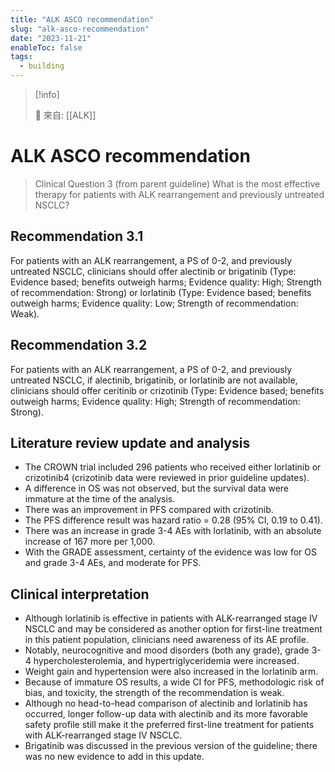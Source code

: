```yaml
---
title: "ALK ASCO recommendation"
slug: "alk-asco-recommendation"
date: "2023-11-21"
enableToc: false
tags:
  - building
---
```


> [!info]
>
> 🌱 來自: [[ALK]]

# ALK ASCO recommendation

> Clinical Question 3 (from parent guideline)
> What is the most effective therapy for patients with ALK rearrangement and previously untreated NSCLC?

## Recommendation 3.1

For patients with an ALK rearrangement, a PS of 0-2, and previously untreated NSCLC, clinicians should offer alectinib or brigatinib (Type: Evidence based; benefits outweigh harms; Evidence quality: High; Strength of recommendation: Strong) or lorlatinib (Type: Evidence based; benefits outweigh harms; Evidence quality: Low; Strength of recommendation: Weak).

## Recommendation 3.2

For patients with an ALK rearrangement, a PS of 0-2, and previously untreated NSCLC, if alectinib, brigatinib, or lorlatinib are not available, clinicians should offer ceritinib or crizotinib (Type: Evidence based; benefits outweigh harms; Evidence quality: High; Strength of recommendation: Strong).

## Literature review update and analysis

- The CROWN trial included 296 patients who received either lorlatinib or crizotinib4 (crizotinib data were reviewed in prior guideline updates).
- A difference in OS was not observed, but the survival data were immature at the time of the analysis.
- There was an improvement in PFS compared with crizotinib.
- The PFS difference result was hazard ratio = 0.28 (95% CI, 0.19 to 0.41).
- There was an increase in grade 3-4 AEs with lorlatinib, with an absolute increase of 167 more per 1,000.
- With the GRADE assessment, certainty of the evidence was low for OS and grade 3-4 AEs, and moderate for PFS.

## Clinical interpretation

- Although lorlatinib is effective in patients with ALK-rearranged stage IV NSCLC and may be considered as another option for first-line treatment in this patient population, clinicians need awareness of its AE profile.
- Notably, neurocognitive and mood disorders (both any grade), grade 3-4 hypercholesterolemia, and hypertriglyceridemia were increased.
- Weight gain and hypertension were also increased in the lorlatinib arm.
- Because of immature OS results, a wide CI for PFS, methodologic risk of bias, and toxicity, the strength of the recommendation is weak.
- Although no head-to-head comparison of alectinib and lorlatinib has occurred, longer follow-up data with alectinib and its more favorable safety profile still make it the preferred first-line treatment for patients with ALK-rearranged stage IV NSCLC.
- Brigatinib was discussed in the previous version of the guideline; there was no new evidence to add in this update.
